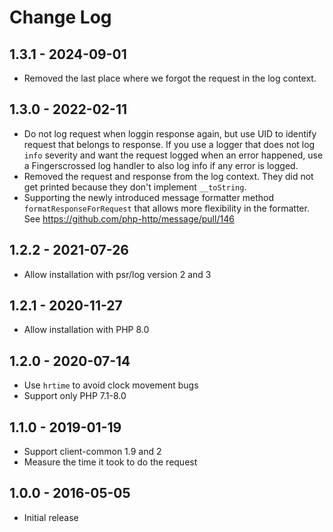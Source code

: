 # Change Log

## 1.3.1 - 2024-09-01

- Removed the last place where we forgot the request in the log context.

## 1.3.0 - 2022-02-11

- Do not log request when loggin response again, but use UID to identify request
  that belongs to response.
  If you use a logger that does not log `info` severity and want the request
  logged when an error happened, use a Fingerscrossed log handler to also log
  info if any error is logged.
- Removed the request and response from the log context. They did not get
  printed because they don't implement `__toString`.
- Supporting the newly introduced message formatter method
  `formatResponseForRequest` that allows more flexibility in the formatter.
  See https://github.com/php-http/message/pull/146

## 1.2.2 - 2021-07-26

- Allow installation with psr/log version 2 and 3

## 1.2.1 - 2020-11-27

- Allow installation with PHP 8.0

## 1.2.0 - 2020-07-14

- Use `hrtime` to avoid clock movement bugs
- Support only PHP 7.1-8.0

## 1.1.0 - 2019-01-19

- Support client-common 1.9 and 2
- Measure the time it took to do the request

## 1.0.0 - 2016-05-05

- Initial release
